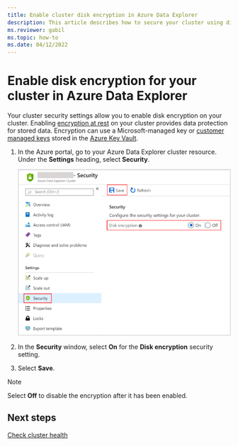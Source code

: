 ```yaml
---
title: Enable cluster disk encryption in Azure Data Explorer
description: This article describes how to secure your cluster using disk encryption in Azure Data Explorer within the Azure portal.
ms.reviewer: gabil
ms.topic: how-to
ms.date: 04/12/2022
---
```


# Enable disk encryption for your cluster in Azure Data Explorer

Your cluster security settings allow you to enable disk encryption on your cluster. Enabling [encryption at rest](/azure/security/fundamentals/encryption-atrest) on your cluster provides data protection for stored data. Encryption can use a Microsoft-managed key or [customer managed keys](/azure/key-vault/general/basic-concepts.md) stored in the [Azure Key Vault](/azure/key-vault/).

1. In the Azure portal, go to your Azure Data Explorer cluster resource. Under the **Settings** heading, select **Security**.

    ![Turn on encryption at rest.](media/manage-cluster-security/security-encryption-at-rest.png)

1. In the **Security** window, select **On** for the **Disk encryption** security setting.

1. Select **Save**.

> [!NOTE]
> Select **Off** to disable the encryption after it has been enabled.

## Next steps

[Check cluster health](check-cluster-health.md)
